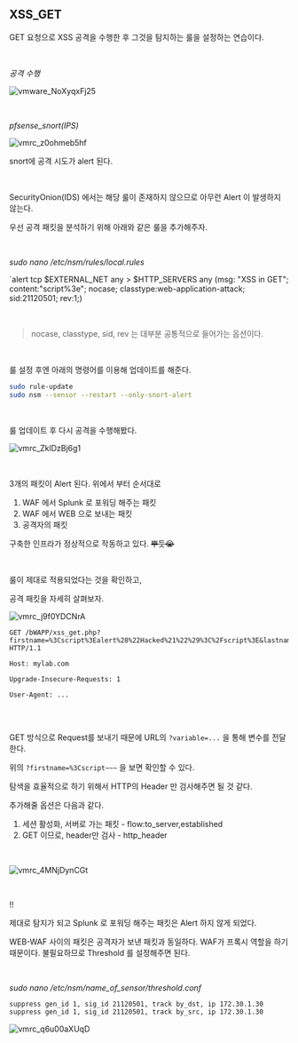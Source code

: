 ## XSS_GET

GET 요청으로 XSS 공격을 수행한 후 그것을 탐지하는 룰을 설정하는 연습이다.

<br>

_공격 수행_

![vmware_NoXyqxFj25](https://user-images.githubusercontent.com/79683414/144731162-9815c8ff-4d0b-42bc-9774-6cff4272a1e2.png)

<br>

_pfsense_snort(IPS)_

![vmrc_z0ohmeb5hf](https://user-images.githubusercontent.com/79683414/144731256-a615d199-44ce-4cb0-a92a-6062db5dfed7.png)

snort에 공격 시도가 alert 된다.



<br>

SecurityOnion(IDS) 에서는 해당 룰이 존재하지 않으므로 아무런 Alert 이 발생하지 않는다.

우선 공격 패킷을 분석하기 위해 아래와 같은 룰을 추가해주자.

<br>

_sudo nano /etc/nsm/rules/local.rules_

`alert tcp $EXTERNAL_NET any > $HTTP_SERVERS any (msg: "XSS in GET"; content:"script%3e"; nocase; classtype:web-application-attack; sid:21120501; rev:1;)

<br>

> nocase, classtype, sid, rev 는 대부분 공통적으로 들어가는 옵션이다.

<br>

룰 설정 후엔 아래의 명령어를 이용해 업데이트를 해준다.

```bash
sudo rule-update
sudo nsm --sensor --restart --only-snort-alert
```

<br>

룰 업데이트 후 다시 공격을 수행해봤다.

![vmrc_ZklDzBj6g1](https://user-images.githubusercontent.com/79683414/144734078-2bc2c7b4-b897-437c-bb1a-4c97ab847080.png)

<br>

3개의 패킷이 Alert 된다. 위에서 부터 순서대로

1. WAF 에서 Splunk 로 포워딩 해주는 패킷
2. WAF 에서 WEB 으로 보내는 패킷
3. 공격자의 패킷

구축한 인프라가 정상적으로 작동하고 있다. ~~뿌듯😭~~

<br>

룰이 제대로 적용되었다는 것을 확인하고,

공격 패킷을 자세히 살펴보자.

![vmrc_j9f0YDCNrA](https://user-images.githubusercontent.com/79683414/144734174-8afc05b3-4aef-4175-a4e5-d4a064a83ef7.png)

```http
GET /bWAPP/xss_get.php?firstname=%3Cscript%3Ealert%28%22Hacked%21%22%29%3C%2Fscript%3E&lastname=a&form=submit HTTP/1.1

Host: mylab.com

Upgrade-Insecure-Requests: 1

User-Agent: ...


```

<br>

GET 방식으로 Request를 보내기 때문에 URL의 `?variable=...` 을 통해 변수를 전달한다.

위의 `?firstname=%3Cscript~~~` 을 보면 확인할 수 있다.

탐색을 효율적으로 하기 위해서 HTTP의 Header 만 검사해주면 될 것 같다.

추가해줄 옵션은 다음과 같다.

1. 세션 활성화, 서버로 가는 패킷 - flow:to_server,established
2. GET 이므로, header만 검사 - http_header

<br>

![vmrc_4MNjDynCGt](https://user-images.githubusercontent.com/79683414/144734975-1e2f3ff8-96c3-4b09-ad6a-45d5ec1ba517.png)

<br>

!!

제대로 탐지가 되고 Splunk 로 포워딩 해주는 패킷은 Alert 하지 않게 되었다.

WEB-WAF 사이의 패킷은  공격자가 보낸 패킷과 동일하다. WAF가 프록시 역할을 하기 때문이다. 불필요하므로 Threshold 를 설정해주면 된다.

<br>

_sudo nano /etc/nsm/name_of_sensor/threshold.conf_

```bash
suppress gen_id 1, sig_id 21120501, track by_dst, ip 172.30.1.30
suppress gen_id 1, sig_id 21120501, track by_src, ip 172.30.1.30
```

![vmrc_q6u00aXUqD](https://user-images.githubusercontent.com/79683414/144736856-252ed472-2669-429b-9358-8d2e90fbe0f0.png)